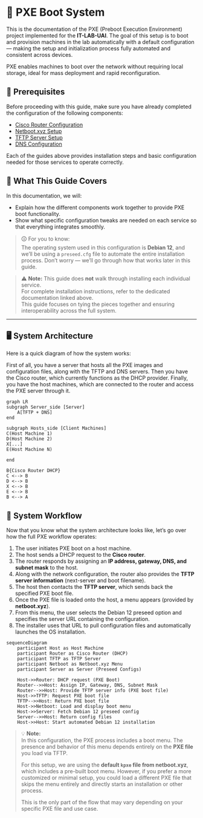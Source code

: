 # 🧩 PXE Boot System 

This is the documentation of the PXE (Preboot Execution Environment) project implemented for the **IT-LAB-UAI**. The goal of this setup is to boot and provision machines in the lab automatically with a default configuration — making the setup and initialization process fully automated and consistent across devices.

PXE enables machines to boot over the network without requiring local storage, ideal for mass deployment and rapid reconfiguration.


## 🧱 Prerequisites

Before proceeding with this guide, make sure you have already completed the configuration of the following components:

- [Cisco Router Configuration](https://github.com/IT-LAB-UAI/Documentation/blob/main/Cisco/README.md)
- [Netboot.xyz Setup](https://github.com/IT-LAB-UAI/Documentation/blob/main/Netboot.xyz/README.md)
- [TFTP Server Setup](https://github.com/IT-LAB-UAI/Documentation/blob/main/TFTP/README.md)
- [DNS Configuration](https://github.com/IT-LAB-UAI/Documentation/blob/main/DNS/README.md)

Each of the guides above provides installation steps and basic configuration needed for those services to operate correctly.

## 📝 What This Guide Covers

In this documentation, we will:

- Explain how the different components work together to provide PXE boot functionality.
- Show what specific configuration tweaks are needed on each service so that everything integrates smoothly.

> 🛈 For you to know:  
> The operating system used in this configuration is **Debian 12**, and we’ll be using a `preseed.cfg` file to automate the entire installation process. Don’t worry — we’ll go through how that works later in this guide.


> ⚠️ **Note:** This guide does **not** walk through installing each individual service.  
> For complete installation instructions, refer to the dedicated documentation linked above.  
> This guide focuses on tying the pieces together and ensuring interoperability across the full system.
---

## 🖥️ System Architecture

Here is a quick diagram of how the system works:

First of all, you have a server that hosts all the PXE images and configuration files, along with the TFTP and DNS servers. Then you have the Cisco router, which currently functions as the DHCP provider. Finally, you have the host machines, which are connected to the router and access the PXE server through it.

```mermaid
graph LR
subgraph Server_side [Server]
	A[TFTP + DNS]
end 

subgraph Hosts_side [Client Machines]
C(Host Machine 1)
D(Host Machine 2)
X[...]
E(Host Machine N)

end 

B{Cisco Router DHCP}
C <--> B
D <--> B
X <--> B
E <--> B
B <--> A
```
## 🔄 System Workflow

Now that you know what the system architecture looks like, let’s go over how the full PXE workflow operates:

1. The user initiates PXE boot on a host machine.
2. The host sends a DHCP request to the **Cisco router**.
3. The router responds by assigning an **IP address, gateway, DNS, and subnet mask** to the host.
4. Along with the network configuration, the router also provides the **TFTP server information** (next-server and boot filename).
5. The host then contacts the **TFTP server**, which sends back the specified PXE boot file.
6. Once the PXE file is loaded onto the host, a menu appears (provided by **netboot.xyz**).
7. From this menu, the user selects the Debian 12 preseed option and specifies the server URL containing the configuration.
8. The installer uses that URL to pull configuration files and automatically launches the OS installation.

```mermaid
sequenceDiagram
    participant Host as Host Machine
    participant Router as Cisco Router (DHCP)
    participant TFTP as TFTP Server
    participant Netboot as Netboot.xyz Menu
    participant Server as Server (Preseed Configs)

    Host->>Router: DHCP request (PXE Boot)
    Router-->>Host: Assign IP, Gateway, DNS, Subnet Mask
    Router-->>Host: Provide TFTP server info (PXE boot file)
    Host->>TFTP: Request PXE boot file
    TFTP-->>Host: Return PXE boot file
    Host->>Netboot: Load and display boot menu
    Host->>Server: Fetch Debian 12 preseed config
    Server-->>Host: Return config files
    Host->>Host: Start automated Debian 12 installation
   ```
   > 💡 **Note:**  
> In this configuration, the PXE process includes a boot menu. The presence and behavior of this menu depends entirely on the **PXE file** you load via TFTP.  
> 
> For this setup, we are using the **default `kpxe` file from netboot.xyz**, which includes a pre-built boot menu. However, if you prefer a more customized or minimal setup, you could load a different PXE file that skips the menu entirely and directly starts an installation or other process.
> 
> This is the only part of the flow that may vary depending on your specific PXE file and use case.
